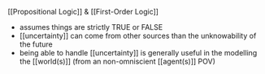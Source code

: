 [[Propositional Logic]] & [[First-Order Logic]] 
- assumes things are strictly TRUE or FALSE
- [[uncertainty]] can come from other sources than the unknowability of the future
- being able to handle [[uncertainty]] is generally useful in the modelling the [[world(s)]] (from an non-omniscient [[agent(s)]] POV)